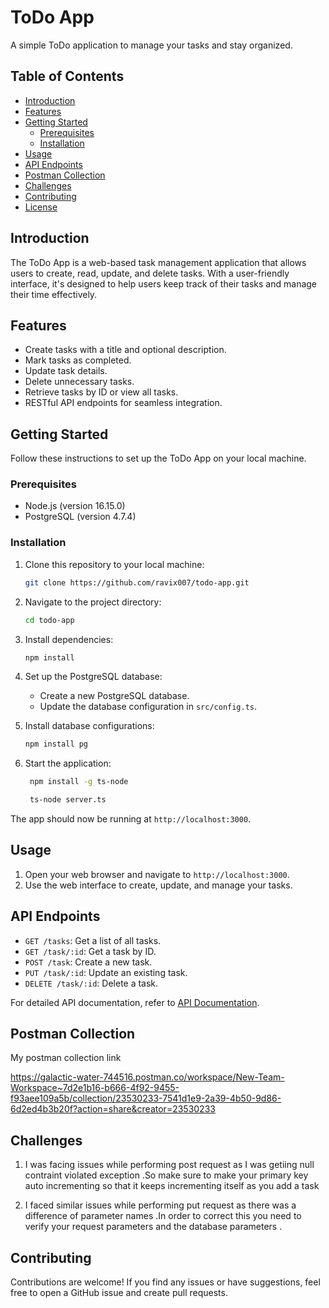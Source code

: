 
# ToDo App

A simple ToDo application to manage your tasks and stay organized.

## Table of Contents

- [Introduction](#introduction)
- [Features](#features)
- [Getting Started](#getting-started)
  - [Prerequisites](#prerequisites)
  - [Installation](#installation)
- [Usage](#usage)
- [API Endpoints](#api-endpoints)
- [Postman Collection](#postman)
- [Challenges](#Hurdles)
- [Contributing](#contributing)
- [License](#license)

## Introduction

The ToDo App is a web-based task management application that allows users to create, read, update, and delete tasks. With a user-friendly interface, it's designed to help users keep track of their tasks and manage their time effectively.

## Features

- Create tasks with a title and optional description.
- Mark tasks as completed.
- Update task details.
- Delete unnecessary tasks.
- Retrieve tasks by ID or view all tasks.
- RESTful API endpoints for seamless integration.

## Getting Started

Follow these instructions to set up the ToDo App on your local machine.

### Prerequisites

- Node.js (version 16.15.0)
- PostgreSQL (version 4.7.4)

### Installation

1. Clone this repository to your local machine:

   ```bash
   git clone https://github.com/ravix007/todo-app.git
   ```

2. Navigate to the project directory:

   ```bash
   cd todo-app
   ```

3. Install dependencies:

   ```bash
   npm install
   ```

4. Set up the PostgreSQL database:
   
   - Create a new PostgreSQL database.
   - Update the database configuration in `src/config.ts`.

5. Install database configurations:

   ```bash
   npm install pg
   ```

6. Start the application:
   ```bash
    npm install -g ts-node
    ```
   ```bash
    ts-node server.ts
   ```

The app should now be running at `http://localhost:3000`.

## Usage

1. Open your web browser and navigate to `http://localhost:3000`.
2. Use the web interface to create, update, and manage your tasks.

## API Endpoints

- `GET /tasks`: Get a list of all tasks.
- `GET /task/:id`: Get a task by ID.
- `POST /task`: Create a new task.
- `PUT /task/:id`: Update an existing task.
- `DELETE /task/:id`: Delete a task.

For detailed API documentation, refer to [API Documentation](API.md).

## Postman Collection
My postman collection link 

https://galactic-water-744516.postman.co/workspace/New-Team-Workspace~7d2e1b16-b666-4f92-9455-f93aee109a5b/collection/23530233-7541d1e9-2a39-4b50-9d86-6d2ed4b3b20f?action=share&creator=23530233

## Challenges
 1. I was facing issues while performing post request as I was getiing null contraint violated exception .So make sure to make your primary key  auto incrementing so that it keeps incrementing itself as you add a task

 2. I faced similar issues while performing put request as there was a difference of parameter names .In order to correct this you need to verify your request parameters and the database parameters .

## Contributing

Contributions are welcome! If you find any issues or have suggestions, feel free to open a GitHub issue and create pull requests.
